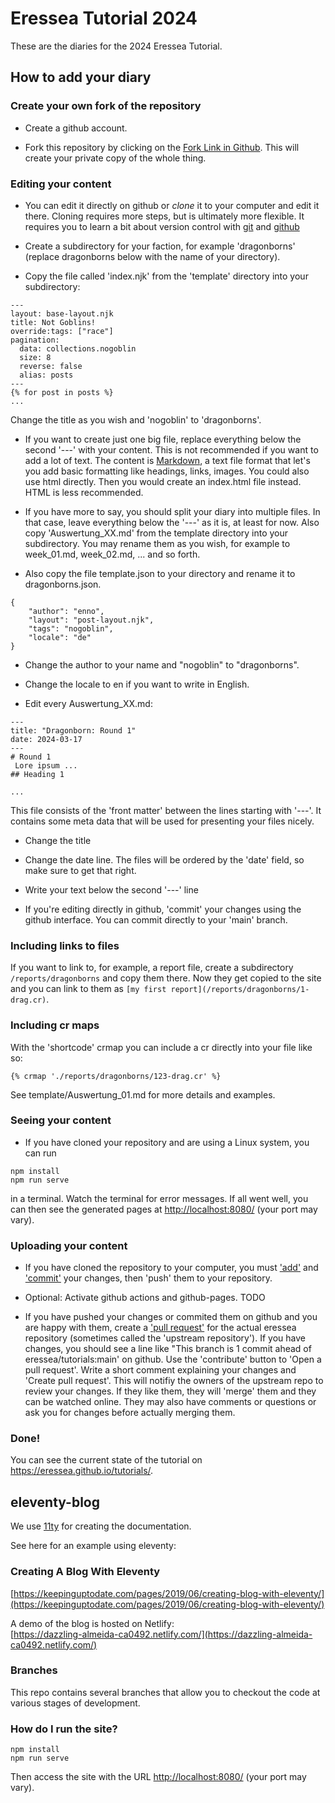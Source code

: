 # Eressea Tutorial 2024

These are the diaries for the 2024 Eressea Tutorial. 

## How to add your diary

### Create your own fork of the repository

- Create a github account.

- Fork this repository by clicking on the [Fork Link in Github](https://github.com/eressea/tutorials/fork). This will create your private copy of the whole thing.

### Editing your content

- You can edit it directly on github or *clone* it to your computer and edit it there. Cloning requires more steps, but is ultimately more flexible. It requires you to learn a bit about version control with [git](https://git-scm.com/docs/gittutorial) and [github](https://docs.github.com/en/get-started/start-your-journey/hello-world)

- Create a subdirectory for your faction, for example 'dragonborns' (replace dragonborns below with the name of your directory).

- Copy the file called 'index.njk' from the 'template' directory into your subdirectory:

```
---
layout: base-layout.njk
title: Not Goblins!
override:tags: ["race"]
pagination:
  data: collections.nogoblin
  size: 8
  reverse: false
  alias: posts
---
{% for post in posts %}
...
```

Change the title as you wish and 'nogoblin' to 'dragonborns'.

- If you want to create just one big file, replace everything below the second '---' with your content. This is not recommended if you want to add a lot of text. The content is [Markdown](https://www.markdownguide.org/), a text file format that let's you add basic formatting like headings, links, images. You could also use html directly. Then you would create an index.html file instead. HTML is less recommended.

- If you have more to say, you should split your diary into multiple files. In that case, leave everything below the '---' as it is, at least for now. Also copy 'Auswertung_XX.md' from the template directory into your subdirectory. You may rename them as you wish, for example to week_01.md, week_02.md, ... and so forth.

- Also copy the file template.json to your directory and rename it to dragonborns.json.
```
{
    "author": "enno",
    "layout": "post-layout.njk",
    "tags": "nogoblin",
    "locale": "de"
}
```
- Change the author to your name and "nogoblin" to "dragonborns".

- Change the locale to en if you want to write in English.

- Edit every Auswertung_XX.md:
```
---
title: "Dragonborn: Round 1"
date: 2024-03-17
---
# Round 1
 Lore ipsum ...
## Heading 1

...
```

This file consists of the 'front matter' between the lines starting with '---'. It contains some meta data that will be used for presenting your files nicely.

- Change the title
- Change the date line. The files will be ordered by the 'date' field, so make sure to get that right.
- Write your text below the second '---' line

- If you're editing directly in github, 'commit' your changes using the github interface. You can commit directly to your 'main' branch.

### Including links to files

If you want to link to, for example, a report file, create a subdirectory `/reports/dragonborns` and copy them there. Now they get copied to the site and you can link to them as `[my first report](/reports/dragonborns/1-drag.cr)`.

### Including cr maps

With the 'shortcode' crmap you can include a cr directly into your file like so:

    {% crmap './reports/dragonborns/123-drag.cr' %}

See template/Auswertung_01.md for more details and examples.


### Seeing your content

- If you have cloned your repository and are using a Linux system, you can run 
```
npm install
npm run serve
```
in a terminal. Watch the terminal for error messages. If all went well, you can then see the generated pages at [http://localhost:8080/](http://localhost:8080/) (your port may vary).


### Uploading your content

- If you have cloned the repository to your computer, you must ['add'](https://git-scm.com/docs/gittutorial)  and ['commit'](https://git-scm.com/docs/gittutorial) your changes, then 'push' them to your repository.

- Optional: Activate github actions and github-pages. TODO

- If you have pushed your changes or commited them on github and you are happy with them, create a ['pull request'](https://github.blog/developer-skills/github/beginners-guide-to-github-creating-a-pull-request/) for the actual eressea repository (sometimes called the 'upstream repository'). If you have changes, you should see a line like "This branch is 1 commit ahead of eressea/tutorials:main' on github. Use the 'contribute' button to 'Open a pull request'. Write a short comment explaining your changes and 'Create pull request'. This will notifiy the owners of the upstream repo to review your changes. If they like them, they will 'merge' them and they can be watched online. They may also have comments or questions or ask you for changes before actually merging them.



### Done!

You can see the current state of the tutorial on https://eressea.github.io/tutorials/.


## eleventy-blog

We use [11ty](https://www.11ty.dev/) for creating the documentation. 

See here for an example using eleventy:

### Creating A Blog With Eleventy
[https://keepinguptodate.com/pages/2019/06/creating-blog-with-eleventy/](https://keepinguptodate.com/pages/2019/06/creating-blog-with-eleventy/)

A demo of the blog is hosted on Netlify:  
[https://dazzling-almeida-ca0492.netlify.com/](https://dazzling-almeida-ca0492.netlify.com/)

### Branches
This repo contains several branches that allow you to checkout the code at various stages of development.

### How do I run the site?
```
npm install
npm run serve
```

Then access the site with the URL [http://localhost:8080/](http://localhost:8080/) (your port may vary).
